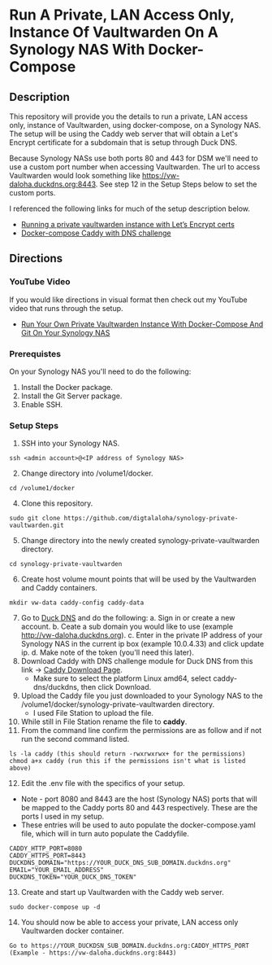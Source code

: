 # Run A Private, LAN Access Only, Instance Of Vaultwarden On A Synology NAS With Docker-Compose

## Description

This repository will provide you the details to run a private, LAN access only, instance of Vaultwarden, using docker-compose, on a Synology NAS.  The setup will be using the Caddy web server that will obtain a Let's Encrypt certificate for a subdomain that is setup through Duck DNS.

Because Synology NASs use both ports 80 and 443 for DSM we'll need to use a custom port number when accessing Vaultwarden.  The url to access Vaultwarden would look something like https://vw-daloha.duckdns.org:8443.  See step 12 in the Setup Steps below to set the custom ports.

I referenced the following links for much of the setup description below.

* [Running a private vaultwarden instance with Let’s Encrypt certs](https://github.com/dani-garcia/vaultwarden/wiki/Running-a-private-vaultwarden-instance-with-Let%27s-Encrypt-certs)
* [Docker-compose Caddy with DNS challenge](https://github.com/dani-garcia/vaultwarden/wiki/Using-Docker-Compose#caddy-with-dns-challenge)

## Directions

### YouTube Video
If you would like directions in visual format then check out my YouTube video that runs through the setup.
* [Run Your Own Private Vaultwarden Instance With Docker-Compose And Git On Your Synology NAS](https://youtu.be/pH_LZVfuSWo)

### Prerequistes
On your Synology NAS you'll need to do the following:
1. Install the Docker package.
2. Install the Git Server package.
3. Enable SSH.

### Setup Steps 
1. SSH into your Synology NAS.
```
ssh <admin account>@<IP address of Synology NAS>
```
2. Change directory into /volume1/docker. 
```
cd /volume1/docker
```
4. Clone this repository.
```
sudo git clone https://github.com/digtalaloha/synology-private-vaultwarden.git
```
5. Change directory into the newly created synology-private-vaultwarden directory.
```
cd synology-private-vaultwarden
```
6. Create host volume mount points that will be used by the Vaultwarden and Caddy containers.
```
mkdir vw-data caddy-config caddy-data
```
7. Go to [Duck DNS](https://www.duckdns.org) and do the following:
   a. Sign in or create a new account.
   b. Ceate a sub domain you would like to use (example http://vw-daloha.duckdns.org).
   c. Enter in the private IP address of your Synology NAS in the current ip box (example 10.0.4.33) and click update ip.
   d. Make note of the token (you'll need this later).
8. Download Caddy with DNS challenge module for Duck DNS from this link -> [Caddy Download Page](https://caddyserver.com/download).
   * Make sure to select the platform Linux amd64, select caddy-dns/duckdns, then click Download.
9. Upload the Caddy file you just downloaded to your Synology NAS to the /volume1/docker/synology-private-vaultwarden directory.  
   * I used File Station to upload the file.
10. While still in File Station rename the file to **caddy**.
11. From the command line confirm the permissions are as follow and if not run the second command listed.
```
ls -la caddy (this should return -rwxrwxrwx+ for the permissions)
chmod a+x caddy (run this if the permissions isn't what is listed above)
```
12. Edit the .env file with the specifics of your setup.  
  * Note - port 8080 and 8443 are the host (Synology NAS) ports that will be mapped to the Caddy ports 80 and 443 respectively.  These are the ports I used in my setup.
  * These entries will be used to auto populate the docker-compose.yaml file, which will in turn auto populate the Caddyfile.
```
CADDY_HTTP_PORT=8080
CADDY_HTTPS_PORT=8443
DUCKDNS_DOMAIN="https://YOUR_DUCK_DNS_SUB_DOMAIN.duckdns.org"
EMAIL="YOUR_EMAIL_ADDRESS"
DUCKDNS_TOKEN="YOUR_DUCK_DNS_TOKEN"
```
13. Create and start up Vaultwarden with the Caddy web server.
```
sudo docker-compose up -d
```
14. You should now be able to access your private, LAN access only Vaultwarden docker container.
```
Go to https://YOUR_DUCKDSN_SUB_DOMAIN.duckdns.org:CADDY_HTTPS_PORT (Example - https://vw-daloha.duckdns.org:8443)
```
